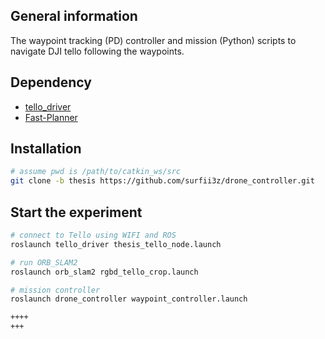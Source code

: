 ## General information
The waypoint tracking (PD) controller and mission (Python) scripts to navigate DJI tello following the waypoints.

## Dependency

- [tello_driver](https://github.com/surfii3z/tello_driver/tree/thesis)
- [Fast-Planner](https://github.com/surfii3z/Fast-Planner/tree/tello_thesis)


## Installation
```bash
# assume pwd is /path/to/catkin_ws/src
git clone -b thesis https://github.com/surfii3z/drone_controller.git
```




## Start the experiment
``` bash
# connect to Tello using WIFI and ROS
roslaunch tello_driver thesis_tello_node.launch

# run ORB_SLAM2 
roslaunch orb_slam2 rgbd_tello_crop.launch

# mission controller
roslaunch drone_controller waypoint_controller.launch

++++
+++
```
